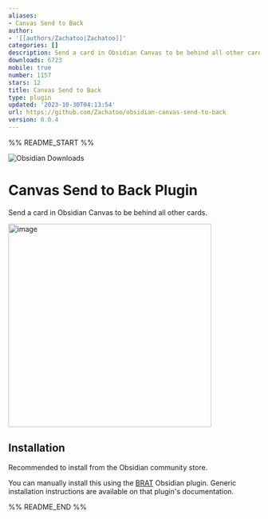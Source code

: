 ```yaml
---
aliases:
- Canvas Send to Back
author:
- '[[authors/Zachatoo|Zachatoo]]'
categories: []
description: Send a card in Obsidian Canvas to be behind all other cards.
downloads: 6723
mobile: true
number: 1157
stars: 12
title: Canvas Send to Back
type: plugin
updated: '2023-10-30T04:13:54'
url: https://github.com/Zachatoo/obsidian-canvas-send-to-back
version: 0.0.4
---
```


%% README_START %%

![Obsidian Downloads](https://img.shields.io/badge/dynamic/json?logo=obsidian&color=%23483699&label=downloads&query=%24%5B%22canvas-send-to-back%22%5D.downloads&url=https%3A%2F%2Fraw.githubusercontent.com%2Fobsidianmd%2Fobsidian-releases%2Fmaster%2Fcommunity-plugin-stats.json)

# Canvas Send to Back Plugin

Send a card in Obsidian Canvas to be behind all other cards.

<img width="407" alt="image" src="https://github.com/Zachatoo/obsidian-canvas-send-to-back/assets/6936914/41199b01-b2b2-45df-aa9a-7012a475f0bc">


## Installation

Recommended to install from the Obsidian community store.

You can manually install this using the [BRAT](https://github.com/TfTHacker/obsidian42-brat) Obsidian plugin. Generic installation instructions are available on that plugin's documentation.


%% README_END %%